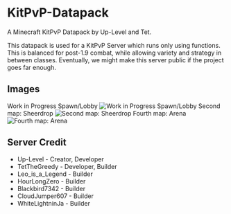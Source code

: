 # KitPvP-Datapack
A Minecraft KitPvP Datapack by Up-Level and Tet.

This datapack is used for a KitPvP Server which runs only using functions. This is balanced for post-1.9 combat, while allowing variety and strategy in between classes.
Eventually, we might make this server public if the project goes far enough.

## Images
Work in Progress Spawn/Lobby
![Work in Progress Spawn/Lobby](https://i.imgur.com/RNGsfDZ.png)
Second map: Sheerdrop
![Second map: Sheerdrop](https://i.imgur.com/t0pBDjr.png)
Fourth map: Arena
![Fourth map: Arena](https://i.imgur.com/Hyi4bE1.png)

## Server Credit
* Up-Level - Creator, Developer
* TetTheGreedy - Developer, Builder
* Leo_is_a_Legend - Builder
* HourLongZero - Builder
* Blackbird7342 - Builder
* CloudJumper607 - Builder
* WhiteLightninJa - Builder
